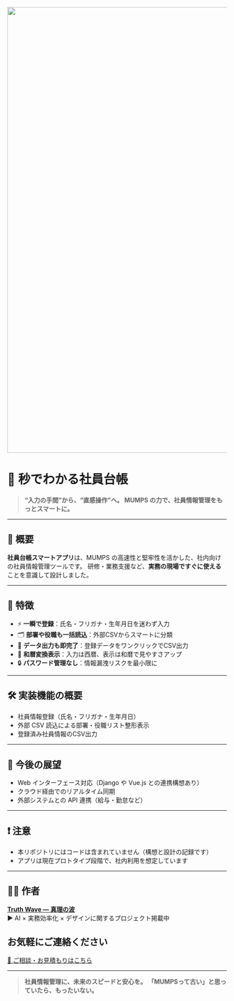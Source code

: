 <p align="center">
<img width="1536" height="1024" alt="段落テキスト" src="https://github.com/user-attachments/assets/3241979f-c163-4029-a0a9-b47de276e43d" />


</p>

# 🤖 秒でわかる社員台帳

> **“入力の手間”から、“直感操作”へ。
> MUMPS の力で、社員情報管理をもっとスマートに。**

---

## 📌 概要

**社員台帳スマートアプリ**は、MUMPS の高速性と堅牢性を活かした、社内向けの社員情報管理ツールです。
研修・業務支援など、**実務の現場ですぐに使える**ことを意識して設計しました。

---

## 🚀 特徴

* ⚡ **一瞬で登録**：氏名・フリガナ・生年月日を迷わず入力
* 🗂 **部署や役職も一括読込**：外部CSVからスマートに分類
* 🔁 **データ出力も即完了**：登録データをワンクリックでCSV出力
* 📆 **和暦変換表示**：入力は西暦、表示は和暦で見やすさアップ
* 🔒 **パスワード管理なし**：情報漏洩リスクを最小限に

---

## 🛠 実装機能の概要

* 社員情報登録（氏名・フリガナ・生年月日）
* 外部 CSV 読込による部署・役職リスト整形表示
* 登録済み社員情報のCSV出力

---

## 🌱 今後の展望

* Web インターフェース対応（Django や Vue.js との連携構想あり）
* クラウド経由でのリアルタイム同期
* 外部システムとの API 連携（給与・勤怠など）

---

## ❗ 注意

* 本リポジトリにはコードは含まれていません（構想と設計の記録です）
* アプリは現在プロトタイプ段階で、社内利用を想定しています

---

## 🧑‍💻 作者

**[Truth Wave ― 真理の波](https://github.com/truthwave)**  
▶ AI × 実務効率化 × デザインに関するプロジェクト掲載中

## お気軽にご連絡ください
[📩 ご相談・お見積もりはこちら](mailto:realmadrid71214591@gmail.com)

---

> **社員情報管理に、未来のスピードと安心を。**
> **「MUMPSって古い」と思っていたら、もったいない。**

